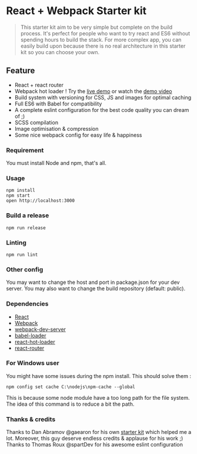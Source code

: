 React + Webpack Starter kit
=====================

>This starter kit aim to be very simple but complete on the build process. It's perfect for people who want to try react and ES6 without spending hours to build the stack.
>For more complex app, you can easily build upon because there is no real architecture in this starter kit so you can choose your own.

## Feature
- React + react router
- Webpack hot loader ! Try the [live demo](http://gaearon.github.io/react-hot-loader/) or watch the [demo video](https://vimeo.com/100010922)
- Build system with versioning for CSS, JS and images for optimal caching
- Full ES6 with Babel for compatibility
- A complete eslint configuration for the best code quality you can dream of ;)
- SCSS compilation
- Image optimisation & compression
- Some nice webpack config for easy life & happiness


### Requirement
You must install Node and npm, that's all.

### Usage

```
npm install
npm start
open http://localhost:3000
```

### Build a release

```
npm run release
```

### Linting

```
npm run lint
```

### Other config

You may want to change the host and port in package.json for your dev server.
You may also want to change the build repository (default: public).

### Dependencies

* [React](https://facebook.github.io/react/)
* [Webpack](https://webpack.github.io/docs/)
* [webpack-dev-server](https://github.com/webpack/webpack-dev-server)
* [babel-loader](https://github.com/babel/babel-loader)
* [react-hot-loader](https://github.com/gaearon/react-hot-loader)
* [react-router](https://github.com/rackt/react-router)

### For Windows user

You might have some issues during the npm install. This should solve them :

```
npm config set cache C:\nodejs\npm-cache --global
```

This is because some node module have a too long path for the file system. The idea of this command is to reduce a bit the path.

### Thanks & credits
Thanks to Dan Abramov @gaearon for his own [starter kit](https://github.com/gaearon/react-hot-boilerplate) which helped me a lot. Moreover, this guy deserve endless credits & applause for his work ;)
Thanks to Thomas Roux @spartDev for his awesome eslint configuration